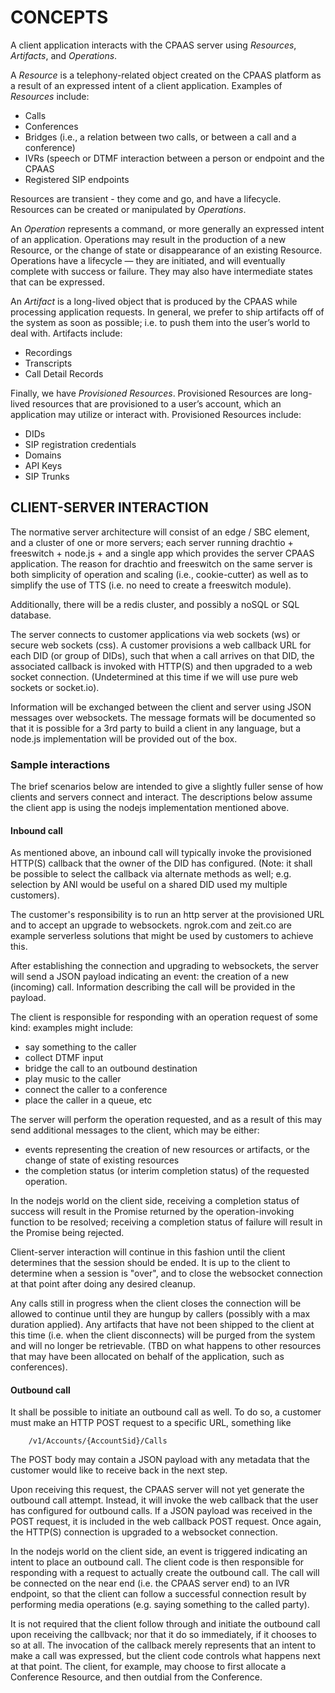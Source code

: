 # CONCEPTS

A client application interacts with the CPAAS server using _Resources_, _Artifacts_, and _Operations_.

A _Resource_ is a telephony-related object created on the CPAAS platform as a result of an expressed intent of a client application.  Examples of _Resources_ include:
* Calls
* Conferences
* Bridges (i.e., a relation between two calls, or between a call and a conference)
* IVRs (speech or DTMF interaction between a person or endpoint and the CPAAS
* Registered SIP endpoints

Resources are transient - they come and go, and have a lifecycle.  Resources can be created or manipulated by _Operations_.

An _Operation_ represents a command, or more generally an expressed intent of an application.  Operations may result in the production of a new Resource, or the change of state or disappearance of an existing Resource.  Operations have a lifecycle — they are initiated, and will eventually complete with success or failure.  They may also have intermediate states that can be expressed.

An _Artifact_ is a long-lived object that is produced by the CPAAS while processing application requests.  In general, we prefer to ship artifacts off of the system as soon as possible; i.e. to push them into the user’s world to deal with.  Artifacts include:
* Recordings
* Transcripts
* Call Detail Records

Finally, we have _Provisioned Resources_.  Provisioned Resources are long-lived resources that are provisioned to a user’s account, which an application may utilize or interact with.  Provisioned Resources include:
* DIDs
* SIP registration credentials
* Domains
* API Keys
* SIP Trunks



## CLIENT-SERVER INTERACTION

The normative server architecture will consist of an edge / SBC element, and a cluster of one or more servers; each server running drachtio + freeswitch + node.js + and a single app which provides the server CPAAS application.  The reason for drachtio and freeswitch on the same server is both simplicity of operation and scaling (i.e., cookie-cutter) as well as to simplify the use of TTS (i.e. no need to create a freeswitch module).

Additionally, there will be a redis cluster, and possibly a noSQL or SQL database.

The server connects to customer applications via web sockets (ws) or secure web sockets (css).  A customer provisions a web callback URL for each DID (or group of DIDs), such that when a call arrives on that DID, the associated callback is invoked with HTTP(S) and then upgraded to a web socket connection.  (Undetermined at this time if we will use pure web sockets or socket.io).  

Information will be exchanged between the client and server using JSON messages over websockets.  The message formats will be documented so that it is possible for a 3rd party to build a client in any language, but a node.js implementation will be provided out of the box.

 ### Sample interactions
 The brief scenarios below are intended to give a slightly fuller sense of how clients and servers connect and interact.  The descriptions below assume the client app is using the nodejs implementation mentioned above.

 #### Inbound call
 As mentioned above, an inbound call will typically invoke the provisioned HTTP(S) callback that the owner of the DID has configured.  (Note: it shall be possible to select the callback via alternate methods as well; e.g. selection by ANI would be useful on a shared DID used my multiple customers).

 The customer's responsibility is to run an http server at the provisioned URL and to accept an upgrade to websockets.  ngrok.com and zeit.co are example serverless solutions that might be used by customers to achieve this.

 After establishing the connection and upgrading to websockets, the server will send a JSON payload indicating an event: the creation of a new (incoming) call.  Information describing the call will be provided in the payload.  
 
The client is responsible for responding with an operation request of some kind: examples might include:

* say something to the caller
* collect DTMF input
* bridge the call to an outbound destination
* play music to the caller
* connect the caller to a conference
* place the caller in a queue, etc

The server will perform the operation requested, and as a result of this may send additional messages to the client, which may be either:
* events representing the creation of new resources or artifacts, or the change of state of existing resources
* the completion status (or interim completion status) of the requested operation.

In the nodejs world on the client side, receiving a completion status of success will result in the Promise returned by the operation-invoking function to be resolved; receiving a completion status of failure will result in the Promise being rejected.

Client-server interaction will continue in this fashion until the client determines that the session should be ended.  It is up to the client to determine when a session is "over", and to close the websocket connection at that point after doing any desired cleanup.  

Any calls still in progress when the client closes the connection will be allowed to continue until they are hungup by callers (possibly with a max duration applied).  Any artifacts that have not been shipped to the client at this time (i.e. when the client disconnects) will be purged from the system and will no longer be retrievable.  (TBD on what happens to other resources that may have been allocated on behalf of the application, such as conferences).

#### Outbound call
It shall be possible to initiate an outbound call as well.  To do so, a customer must make an HTTP POST request to a specific URL, something like 
```
    /v1/Accounts/{AccountSid}/Calls
```
The POST body may contain a JSON payload with any metadata that the customer would like to receive back in the next step.

Upon receiving this request, the CPAAS server will not yet generate the outbound call attempt.  Instead, it will invoke the web callback that the user has configured for outbound calls.  If a JSON payload was received in the POST request, it is included in the web callback POST request. Once again, the HTTP(S) connection is upgraded to a websocket connection.

In the nodejs world on the client side, an event is triggered indicating an intent to place an outbound call.  The client code is then responsible for responding with a request to actually create the outbound call.  The call will be connected on the near end (i.e. the CPAAS server end) to an IVR endpoint, so that the client can follow a successful connection result by performing media operations (e.g. saying something to the called party).

It is not required that the client follow through and initiate the outbound call upon receiving the callbvack; nor that it do so immediately, if it chooses to so at all.  The invocation of the callback merely represents that an intent to make a call was expressed, but the client code controls what happens next at that point.  The client, for example, may choose to first allocate a Conference Resource, and then outdial from the Conference.